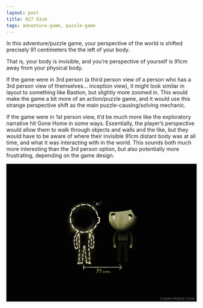 ```yaml
---
layout: post
title: 027 91cm
tags: adventure-game, puzzle-game
---
```

In this adventure/puzzle game, your perspective of the world is shifted precisely 91 centimeters the the left of your body.

That is, your body is invisible, and you’re perspective of yourself is 91cm away from your physical body.

If the game were in 3rd person (a third person view of a person who has a 3rd person view of themselves… inception view), it might look similar in layout to something like Bastion, but slightly more zoomed in.  This would make the game a bit more of an action/puzzle game, and it would use this strange perspective shift as the main puzzle-causing/solving mechanic.

If the game were in 1st person view, it’d be much more like the exploratory narrative hit Gone Home in some ways.  Essentially, the player’s perspective would allow them to walk through objects and walls and the like, but they would have to be aware of where their invisible 91cm distant body was at all time, and what it was interacting with in the world.  This sounds both much more interesting than the 3rd person option, but also potentially more frustrating, depending on the game design.

![91cm](img/games/027_91cm.jpg "91cm")